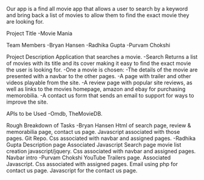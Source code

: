 Our app is a find all movie app that allows a user to search by a keyword and bring back a list of movies to allow them to find the exact movie they are looking for.

Project Title
-Movie Mania

Team Members
-Bryan Hansen
-Radhika Gupta
-Purvam Chokshi

Project Description
Application that searches a movie.
    -Search Returns a list of movies with its title and its cover making it easy to find the exact movie the user is looking for.
    -One a movie is chosen:
      -The details of the movie are presented with a navbar to the other pages.
      -A page with trailer and other videos playable from the site.
      -A review page with popular site reviews, as well as links to the movies homepage, amazon and ebay for purchasing memorobilia.
      -A contact us form that sends an email to support for ways to improve the site.


APIs to be Used
-Omdb, TheMovieDB.

Rough Breakdown of Tasks
-Bryan Hansen
    Html of search page, review & memorabilia page, contact us page.
    Javascript associated with those pages.
    Git Repo.
    Css associated with navbar and assigned pages.
-Radhika Gupta
    Description page
    Associated Javascript
    Search page movie list creation javascript/jquery.
    Css associated with navbar and assigned pages.
    Navbar intro
-Purvam Chokshi
    YouTube Trailers page.
    Associated Javascript.
    Css associated with assigned pages.
    Email using php for contact us page.
    Javascript for the contact us page.
